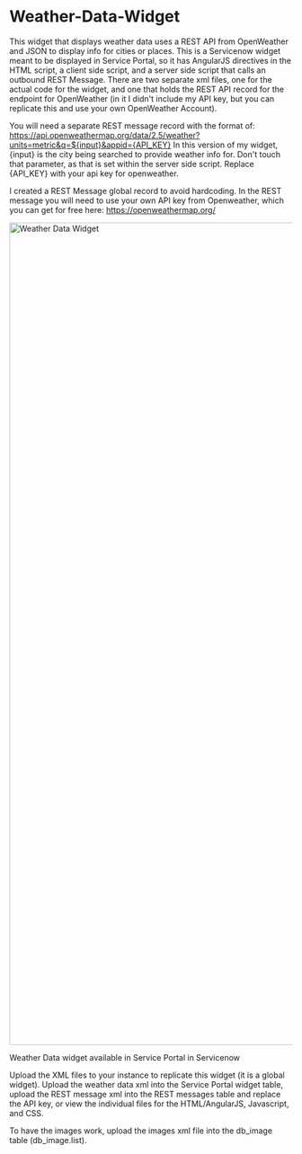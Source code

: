 # Weather-Data-Widget
This widget that displays weather data uses a REST API from OpenWeather and JSON to display info for cities or places. This is a Servicenow widget meant to be displayed in Service Portal, so it has AngularJS directives in the HTML script, a client side script, and a server side script that calls an outbound REST Message. There are two separate xml files, one for the actual code for the widget, and one that holds the REST API record for the endpoint for OpenWeather (in it I didn't include my API key, but you can replicate this and use your own OpenWeather Account). 

You will need a separate REST message record with the format of: https://api.openweathermap.org/data/2.5/weather?units=metric&q=${input}&appid={API_KEY} 
In this version of my widget, {input} is the city being searched to provide weather info for. Don't touch that parameter, as that is set within the server side script. Replace {API_KEY} with your api key for openweather.

I created a REST Message global record to avoid hardcoding. In the REST message you will need to use your own API key from Openweather, which you can get for free here: https://openweathermap.org/

<img width="1464" alt="Weather Data Widget" src="https://github.com/sarahslikk/Weather-Data-Widget/assets/148659685/76dacd44-c3ad-4ea2-8913-395e9b4767b3">

Weather Data widget available in Service Portal in Servicenow

Upload the XML files to your instance to replicate this widget (it is a global widget). Upload the weather data xml into the Service Portal widget table, upload the REST message xml into the REST messages table and replace the API key, or view the individual files for the HTML/AngularJS, Javascript, and CSS.

To have the images work, upload the images xml file into the db_image table (db_image.list).

